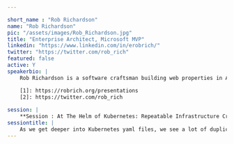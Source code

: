 ```yaml
---

short_name : "Rob Richardson"
name: "Rob Richardson"
pic: "/assets/images/Rob_Richardson.jpg"
title: "Enterprise Architect, Microsoft MVP"
linkedin: "https://www.linkedin.com/in/erobrich/"
twitter: "https://twitter.com/rob_rich"
featured: false
active: Y
speakerbio: |
    Rob Richardson is a software craftsman building web properties in ASP.NET and Node, React and Vue. He’s a Microsoft MVP, published author, frequent speaker at conferences, user groups, and community events, and a diligent teacher and student of high quality software development. You can find this and other talks at [https://robrich.org/presentations][1] and follow him on twitter at [@rob_rich][2].

    [1]: https://robrich.org/presentations
    [2]: https://twitter.com/rob_rich
    
session: |
    **Session : At The Helm of Kubernetes: Repeatable Infrastructure Creation for Mere Mortals**
sessiontitle: |
    As we get deeper into Kubernetes yaml files, we see a lot of duplication. Can we move to a higher level that eliminates this duplication? Let's look at Helm, a tool both for templating k8s yaml files and for installing complex infrastructure dependencies as one package. With Helm 3, we now have deeper integration and more security when working with Kubernetes. Join us on this path to a simpler, more repeatable, and more discoverable yaml experience.
---
```


